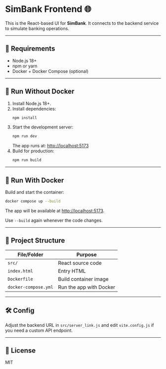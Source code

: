 # SimBank Frontend 🌐

This is the React-based UI for **SimBank**. It connects to the backend service to simulate banking operations.

---

## 🔧 Requirements

- Node.js 18+
- npm or yarn
- Docker + Docker Compose (optional)

---

## 🚀 Run Without Docker

1. Install Node.js 18+.
2. Install dependencies:
   ```bash
   npm install
   ```
3. Start the development server:
   ```bash
   npm run dev
   ```
   The app runs at: [http://localhost:5173](http://localhost:5173)
4. Build for production:
   ```bash
   npm run build
   ```

---

## 🐳 Run With Docker

Build and start the container:

```bash
docker compose up --build
```

The app will be available at [http://localhost:5173](http://localhost:5173).

Use `--build` again whenever the code changes.

---

## 📁 Project Structure

| File/Folder           | Purpose                         |
|-----------------------|---------------------------------|
| `src/`                | React source code               |
| `index.html`          | Entry HTML                      |
| `Dockerfile`          | Build container image           |
| `docker-compose.yml`  | Run the app with Docker         |

---

## 🛠 Config

Adjust the backend URL in `src/server_link.js` and edit `vite.config.js` if you need a custom API endpoint.

---

## 📜 License

MIT
